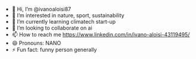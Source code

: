 - 👋 Hi, I’m @ivanoaloisi87
- 👀 I’m interested in nature, sport, sustainability
- 🌱 I’m currently learning climatech start-up
- 💞️ I’m looking to collaborate on ai
- 📫 How to reach me https://www.linkedin.com/in/ivano-aloisi-43119495/
- 😄 Pronouns: NANO
- ⚡ Fun fact: funny person generally

<!---
ivanoaloisi87/ivanoaloisi87 is a ✨ special ✨ repository because its `README.md` (this file) appears on your GitHub profile.
You can click the Preview link to take a look at your changes.
--->
